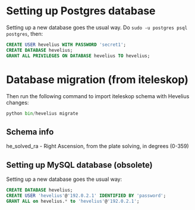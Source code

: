 # Setting up Postgres database

Setting up a new database goes the usual way. Do `sudo -u postgres psql postgres`, then:

```sql
CREATE USER hevelius WITH PASSWORD 'secret1';
CREATE DATABASE hevelius;
GRANT ALL PRIVILEGES ON DATABASE hevelius TO hevelius;
```

# Database migration (from iteleskop)

Then run the following command to import iteleskop schema with Hevelius changes:

```python
python bin/hevelius migrate
```

## Schema info

he_solved_ra - Right Ascension, from the plate solving, in degrees (0-359)


## Setting up MySQL database (obsolete)

Setting up a new database goes the usual way:

```sql
CREATE DATABASE hevelius;
CREATE USER 'hevelius'@'192.0.2.1' IDENTIFIED BY 'password';
GRANT ALL on hevelius.* to 'hevelius'@'192.0.2.1';
```
